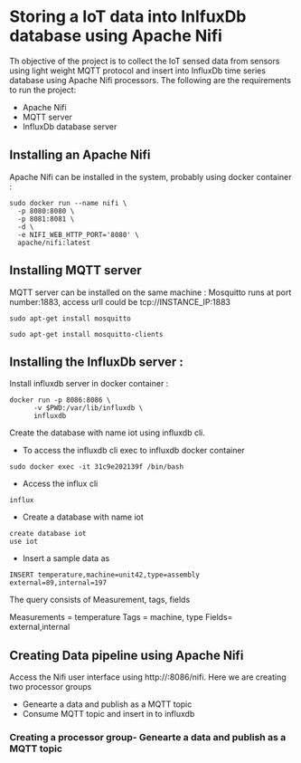 
# Storing a IoT data into InlfuxDb database using Apache Nifi

Th objective of the project is to collect the IoT sensed data from sensors using light weight MQTT protocol and insert into InfluxDb time series database using Apache Nifi processors.
 The following are the requirements to run the project:
 * Apache Nifi
 * MQTT server
 * InfluxDb database server
 
 
## Installing an Apache Nifi 
Apache Nifi can be installed in the system, probably using docker container :

```
sudo docker run --name nifi \
  -p 8080:8080 \
  -p 8081:8081 \
  -d \
  -e NIFI_WEB_HTTP_PORT='8080' \
  apache/nifi:latest
  ```
  
  ## Installing MQTT server 
MQTT server can be installed on the same machine :
Mosquitto runs at port number:1883, access urll could be tcp://INSTANCE_IP:1883
 ```
 sudo apt-get install mosquitto
 ``` 
 ```
 sudo apt-get install mosquitto-clients
 ``` 
## Installing the InfluxDb server :
Install influxdb server in docker container :
```
docker run -p 8086:8086 \
      -v $PWD:/var/lib/influxdb \
      influxdb
 ```
Create the database with name iot using influxdb cli.
* To access the influxdb cli exec to influxdb docker container 
```
sudo docker exec -it 31c9e202139f /bin/bash
```
* Access the influx cli
```
influx
```
* Create a database with name iot
```
create database iot
use iot
```

* Insert a sample data as
```
INSERT temperature,machine=unit42,type=assembly external=89,internal=197
```
The query consists of Measurement, tags, fields

Measurements = temperature
Tags = machine, type
Fields= external,internal

## Creating Data pipeline using Apache Nifi
Access the Nifi user interface using http://<ip>:8086/nifi. Here we are creating two processor groups 
* Genearte a data and publish as a MQTT topic 
* Consume MQTT topic and insert in to influxdb


### Creating a processor group- Genearte a data and publish as a MQTT topic 


